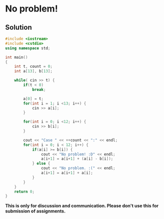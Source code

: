 # No problem!

## Solution

```c++
#include <iostream>
#include <cstdio>
using namespace std;

int main()
{
    int t, count = 0;
    int a[13], b[13];

    while( cin >> t) {
        if(t < 0)
            break;

        a[0] = t;
        for(int i = 1; i <13; i++) {
            cin >> a[i];
        }

        for(int i = 0; i <12; i++) {
            cin >> b[i];
        }

        cout << "Case " << ++count << ":" << endl;
        for(int i = 0; i < 12; i++) {
            if(a[i] >= b[i]) {
                cout << "No problem! :D" << endl;
                a[i+1] = a[i+1] + (a[i] - b[i]);
            } else {
                cout << "No problem. :(" << endl;
                a[i+1] = a[i+1] + a[i];
            }
        }
    }
    return 0;
}

```


**This is only for discussion and communication. Please don't use this for submission of assignments.**